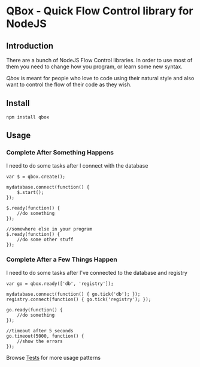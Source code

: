 QBox - Quick Flow Control library for NodeJS
=======================================

Introduction
------------

There are a bunch of NodeJS Flow Control libraries.
In order to use most of them you need to change how you program, 
or learn some new syntax.

*Qbox* is meant for people who love to code using their natural style 
and also want to control the flow of their code as they wish.

Install
---------
	npm install qbox

Usage
-----

### Complete After Something Happens

I need to do some tasks after I connect with the database

	var $ = qbox.create();
	
	mydatabase.connect(function() {
		$.start();
	});
	
	$.ready(function() {
		//do something
	});
	
	//somewhere else in your program
	$.ready(function() {
		//do some other stuff
	});

### Complete After a Few Things Happen

I need to do some tasks after I've connected to the database and registry

	var go = qbox.ready(['db', 'registry']);
	
	mydatabase.connect(function() { go.tick('db'); });
	registry.connect(function() { go.tick('registry'); });
	
	go.ready(function() {
		//do something
	});
	
	//timeout after 5 seconds
	go.timeout(5000, function() {
		//show the errors
	});

Browse [Tests](https://github.com/arunoda/qbox/blob/master/tests/qbox.js) for more usage patterns